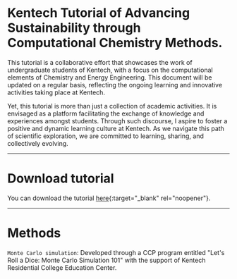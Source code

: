 # Kentech Tutorial of Advancing Sustainability through Computational Chemistry Methods.


This tutorial is a collaborative effort that showcases the work of undergraduate students of Kentech, with a focus on the computational elements of Chemistry and Energy Engineering. This document will be updated on a regular basis, reflecting the ongoing learning and innovative activities taking place at Kentech.


Yet, this tutorial is more than just a collection of academic activities. It is envisaged as a platform facilitating the exchange of knowledge and experiences amongst students. Through such discourse, I aspire to foster a positive and dynamic learning culture at Kentech. As we navigate this path of scientific exploration, we are committed to learning, sharing, and collectively evolving.

---
# Download tutorial
You can download the tutorial [here](https://sites.google.com/kentech.ac.kr/kimgroup/tutorial){:target="_blank" rel="noopener"}.

---
# Methods
```Monte Carlo simulation```: Developed through a CCP program entitled "Let's Roll a Dice: Monte Carlo Simulation 101" with the support of Kentech Residential College Education Center.
